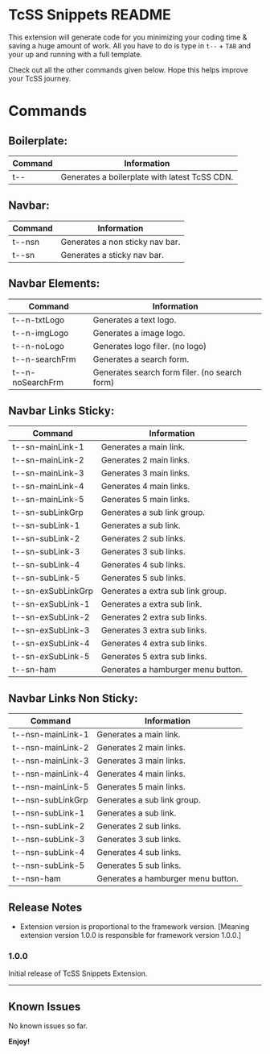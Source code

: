 # TcSS Snippets README

This extension will generate code for you minimizing your coding time & saving a huge amount of work. All you have to do is type in `t--` + `TAB` and your up and running with a full template. 

Check out all the other commands given below. Hope this helps improve your TcSS journey. 

# Commands
## Boilerplate:

|**Command**           |**Information**                                |
|----------------------|-----------------------------------------------|
|t--                   |Generates a boilerplate with latest TcSS CDN.  |

## Navbar:

|**Command**           |**Information**                                |
|----------------------|-----------------------------------------------|
|t--nsn                |Generates a non sticky nav bar.                |
|t--sn                 |Generates a sticky nav bar.                    |

## Navbar Elements:

|**Command**           |**Information**                                |
|----------------------|-----------------------------------------------|
|t--n-txtLogo          |Generates a text logo.                         |
|t--n-imgLogo          |Generates a image logo.                        |
|t--n-noLogo           |Generates logo filer. (no logo)                |
|t--n-searchFrm        |Generates a search form.                       |
|t--n-noSearchFrm      |Generates search form filer. (no search form)  |

## Navbar Links Sticky:

|**Command**           |**Information**                                |
|----------------------|-----------------------------------------------|
|t--sn-mainLink-1      |Generates a main link.                         |
|t--sn-mainLink-2      |Generates 2 main links.                        |
|t--sn-mainLink-3      |Generates 3 main links.                        |
|t--sn-mainLink-4      |Generates 4 main links.                        |
|t--sn-mainLink-5      |Generates 5 main links.                        |
|t--sn-subLinkGrp      |Generates a sub link group.                    |
|t--sn-subLink-1       |Generates a sub link.                          |
|t--sn-subLink-2       |Generates 2 sub links.                         |
|t--sn-subLink-3       |Generates 3 sub links.                         |
|t--sn-subLink-4       |Generates 4 sub links.                         |
|t--sn-subLink-5       |Generates 5 sub links.                         |
|t--sn-exSubLinkGrp    |Generates a extra sub link group.              |
|t--sn-exSubLink-1     |Generates a extra sub link.                    |
|t--sn-exSubLink-2     |Generates 2 extra sub links.                   |
|t--sn-exSubLink-3     |Generates 3 extra sub links.                   |
|t--sn-exSubLink-4     |Generates 4 extra sub links.                   |
|t--sn-exSubLink-5     |Generates 5 extra sub links.                   |
|t--sn-ham             |Generates a hamburger menu button.             |

## Navbar Links Non Sticky:

|**Command**           |**Information**                                |
|----------------------|-----------------------------------------------|
|t--nsn-mainLink-1     |Generates a main link.                         |
|t--nsn-mainLink-2     |Generates 2 main links.                        |
|t--nsn-mainLink-3     |Generates 3 main links.                        |
|t--nsn-mainLink-4     |Generates 4 main links.                        |
|t--nsn-mainLink-5     |Generates 5 main links.                        |
|t--nsn-subLinkGrp     |Generates a sub link group.                    |
|t--nsn-subLink-1      |Generates a sub link.                          |
|t--nsn-subLink-2      |Generates 2 sub links.                         |
|t--nsn-subLink-3      |Generates 3 sub links.                         |
|t--nsn-subLink-4      |Generates 4 sub links.                         |
|t--nsn-subLink-5      |Generates 5 sub links.                         |
|t--nsn-ham            |Generates a hamburger menu button.             |



## Release Notes

- Extension version is proportional to the framework version. [Meaning extension version 1.0.0 is responsible for framework version 1.0.0.]

### 1.0.0

Initial release of TcSS Snippets Extension.


-----------------------------------------------------------------------------------------------------------
## Known Issues

No known issues so far.

**Enjoy!**

